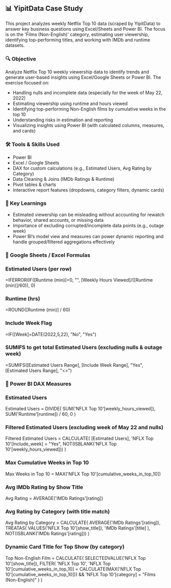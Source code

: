 ## 📊 YipitData Case Study

This project analyzes weekly Netflix Top 10 data (scraped by YipitData) to answer key business questions using Excel/Sheets and Power BI. The focus is on the 'Films (Non-English)' category, estimating user viewership, identifying top-performing titles, and working with IMDb and runtime datasets.

### 🔍 Objective

Analyze Netflix Top 10 weekly viewership data to identify trends and generate user-based insights using Excel/Google Sheets or Power BI. The exercise focused on:

- Handling nulls and incomplete data (especially for the week of May 22, 2022)
- Estimating viewership using runtime and hours viewed
- Identifying top-performing Non-English films by cumulative weeks in the top 10
- Understanding risks in estimation and reporting
- Visualizing insights using Power BI (with calculated columns, measures, and cards)

### 🛠️ Tools & Skills Used

- Power BI
- Excel / Google Sheets
- DAX for custom calculations (e.g., Estimated Users, Avg Rating by Category)
- Data Cleaning & Joins (IMDb Ratings & Runtime)
- Pivot tables & charts
- Interactive report features (dropdowns, category filters, dynamic cards)

### 🧠 Key Learnings

- Estimated viewership can be misleading without accounting for rewatch behavior, shared accounts, or missing data
- Importance of excluding corrupted/incomplete data points (e.g., outage week)
- Power BI’s model view and measures can power dynamic reporting and handle grouped/filtered aggregations effectively

### 🔢 Google Sheets / Excel Formulas

### Estimated Users (per row)
=IFERROR(IF([Runtime (min)]=0, "", [Weekly Hours Viewed]/([Runtime (min)]/60)), 0)

### Runtime (hrs)
=ROUND([Runtime (min)] / 60)

### Include Week Flag
=IF([Week]=DATE(2022,5,22), "No", "Yes")

### SUMIFS to get total Estimated Users (excluding nulls & outage week)
=SUMIFS([Estimated Users Range], [Include Week Range], "Yes", [Estimated Users Range], "<>")

### 🧮 Power BI DAX Measures

### Estimated Users
Estimated Users = 
DIVIDE(
    SUM('NFLX Top 10'[weekly_hours_viewed]),
    SUM('Runtime'[runtime]) / 60,
    0
)

### Filtered Estimated Users (excluding week of May 22 and nulls)
Filtered Estimated Users = 
CALCULATE(
    [Estimated Users],
    'NFLX Top 10'[Include_week] = "Yes",
    NOT(ISBLANK('NFLX Top 10'[weekly_hours_viewed]))
)

### Max Cumulative Weeks in Top 10
Max Weeks in Top 10 = 
MAX('NFLX Top 10'[cumulative_weeks_in_top_10])

### Avg IMDb Rating by Show Title
Avg Rating = 
AVERAGE('IMDb Ratings'[rating])

### Avg Rating by Category (with title match)
Avg Rating by Category = 
CALCULATE(
    AVERAGE('IMDb Ratings'[rating]),
    TREATAS(
        VALUES('NFLX Top 10'[show_title]),
        'IMDb Ratings'[title]
    ),
    NOT(ISBLANK('IMDb Ratings'[rating]))
)

### Dynamic Card Title for Top Show (by category)
Top Non-English Film = 
CALCULATE(
    SELECTEDVALUE('NFLX Top 10'[show_title]),
    FILTER(
        'NFLX Top 10',
        'NFLX Top 10'[cumulative_weeks_in_top_10] = 
        CALCULATE(MAX('NFLX Top 10'[cumulative_weeks_in_top_10]))
            && 'NFLX Top 10'[category] = "Films (Non-English)"
    )
)
